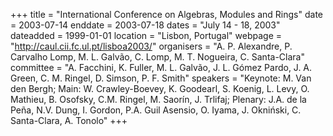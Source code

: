 +++
title = "International Conference on Algebras, Modules and Rings"
date = 2003-07-14
enddate = 2003-07-18
dates = "July 14 - 18, 2003"
dateadded = 1999-01-01
location = "Lisbon, Portugal"
webpage = "http://caul.cii.fc.ul.pt/lisboa2003/"
organisers = "A. P. Alexandre, P. Carvalho Lomp, M. L. Galvão, C. Lomp, M. T. Nogueira, C. Santa-Clara"
committee = "A. Facchini, K. Fuller, M. L. Galvão, J. L. Gómez Pardo, J. A. Green, C. M. Ringel, D. Simson, P. F. Smith"
speakers = "Keynote: M. Van den Bergh; Main: W. Crawley-Boevey, K. Goodearl, S. Koenig, L. Levy, O. Mathieu, B. Osofsky, C.M. Ringel, M. Saorín, J. Trlifaj; Plenary: J.A. de la Peña, N.V. Dung, I. Gordon, P.A. Guil Asensio, O. Iyama, J. Okniński, C. Santa-Clara, A. Tonolo"
+++
